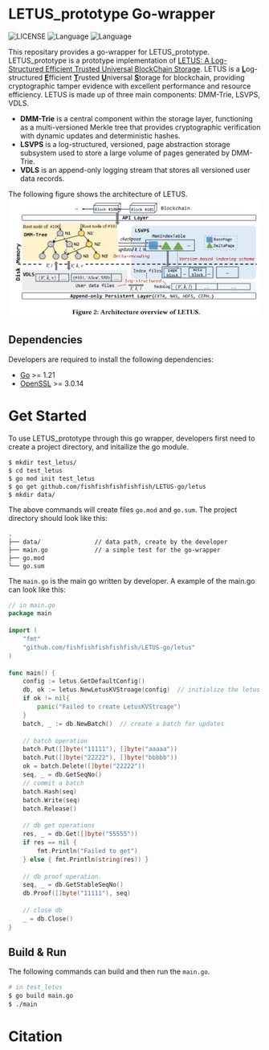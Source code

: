 # LETUS_prototype Go-wrapper
![LICENSE](https://img.shields.io/badge/License-MIT-brightgreen) 
![Language](https://img.shields.io/badge/Language-C%2B%2B17-blue)
![Language](https://img.shields.io/badge/Language-Go-blue)


This repositary provides a go-wrapper for LETUS_prototype.
LETUS_prototype is a prototype implementation of [LETUS: A Log-Structured Efficient Trusted Universal BlockChain Storage](https://doi.org/10.1145/3626246.3653390).
LETUS is a <u>**L**</u>og-structured <u>**E**</u>fficient <u>**T**</u>rusted <u>**U**</u>niversal <u>**S**</u>torage for blockchain, providing cryptographic tamper evidence with excellent performance and resource efficiency.
LETUS is made up of three main components: DMM-Trie, LSVPS, VDLS.
- **DMM-Trie** is a central component within the storage layer, functioning as a multi-versioned Merkle tree that provides cryptographic verification with dynamic updates and deterministic hashes.
- **LSVPS** is a log-structured, versioned, page abstraction storage subsystem used to store a large volume of pages generated by DMM-Trie.
- **VDLS** is an append-only logging stream that stores all versioned user data records.

The following figure shows the architecture of LETUS.
<img src="./README.assets/Architecture.png" alt="LETUS" style="zoom:50%;" />

## Dependencies
Developers are required to install the following dependencies:
* [Go](https://golang.org/) >= 1.21
* [OpenSSL](https://www.openssl.org/) >= 3.0.14


# Get Started
To use LETUS_prototype through this go wrapper, developers first need to create a project directory, and initailize the go module.
```
$ mkdir test_letus/
$ cd test_letus
$ go mod init test_letus
$ go get github.com/fishfishfishfishfish/LETUS-go/letus
$ mkdir data/
```
The above commands will create files `go.mod` and `go.sum`. The project directory should look like this:
```
.
├── data/               // data path, create by the developer
├── main.go             // a simple test for the go-wrapper
├── go.mod
└── go.sum
```
The `main.go` is the main go written by developer. A example of the main.go can look like this:

```go
// in main.go
package main

import (
	"fmt"
	"github.com/fishfishfishfishfish/LETUS-go/letus"
)

func main() {
    config := letus.GetDefaultConfig()
    db, ok := letus.NewLetusKVStroage(config)  // initialize the letus database
    if ok != nil{
        panic("Failed to create LetusKVStroage")
    }
    batch, _ := db.NewBatch()  // create a batch for updates

    // batch operation
    batch.Put([]byte("11111"), []byte("aaaaa"))
    batch.Put([]byte("22222"), []byte("bbbbb"))
    ok = batch.Delete([]byte("22222"))
    seq, _ = db.GetSeqNo()
    // commit a batch
    batch.Hash(seq)
    batch.Write(seq)
    batch.Release()

    // db get operations
    res, _ = db.Get([]byte("55555"))
    if res == nil { 
        fmt.Println("Failed to get") 
    } else { fmt.Println(string(res)) }

    // db proof operation.
    seq, _ = db.GetStableSeqNo()
    db.Proof([]byte("11111"), seq)

    // close db
    _ = db.Close()
}
```

## Build & Run
The following commands can build and then run the `main.go`.
```bash
# in test_letus
$ go build main.go
$ ./main
```


# Citation
